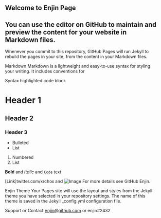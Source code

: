 ## Welcome to Enjin Page

## You can use the editor on GitHub to maintain and preview the content for your website in Markdown files.

Whenever you commit to this repository, GitHub Pages will run Jekyll to rebuild the pages in your site, from the content in your Markdown files.

Markdown
Markdown is a lightweight and easy-to-use syntax for styling your writing. It includes conventions for

Syntax highlighted code block

# Header 1
## Header 2
### Header 3

- Bulleted
- List

1. Numbered
2. List

**Bold** and _Italic_ and `Code` text

[Link]twitter.com/xrchox and ![Image](src)
For more details see GitHub Enjin.

Enjin Theme
Your Pages site will use the layout and styles from the Jekyll theme you have selected in your repository settings. The name of this theme is saved in the Jekyll _config.yml configuration file.

Support or Contact
enjin@github.com or enjin#2432
